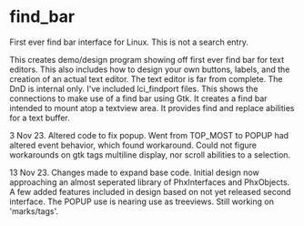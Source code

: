 # find_bar
First ever find bar interface for Linux. This is not a search entry.


  This creates demo/design program showing off first ever find bar for
text editors. This also includes how to design your own buttons, labels,
and the creation of an actual text editor. The text editor is far from
complete. The DnD is internal only.
  I've included lci_findport files. This shows the connections to make
use of a find bar using Gtk. It creates a find bar intended to
mount atop a textview area. It provides find and replace abilities for
a text buffer.

  3 Nov 23. Altered code to fix popup. Went from TOP_MOST to POPUP had
altered event behavior, which found workaround. Could not figure workarounds
on gtk tags multiline display, nor scroll abilities to a selection.

  13 Nov 23. Changes made to expand base code. Initial design now approaching
an almost seperated library of PhxInterfaces and PhxObjects. A few added
features included in design based on not yet released second interface. The
POPUP use is nearing use as treeviews. Still working on 'marks/tags'.
